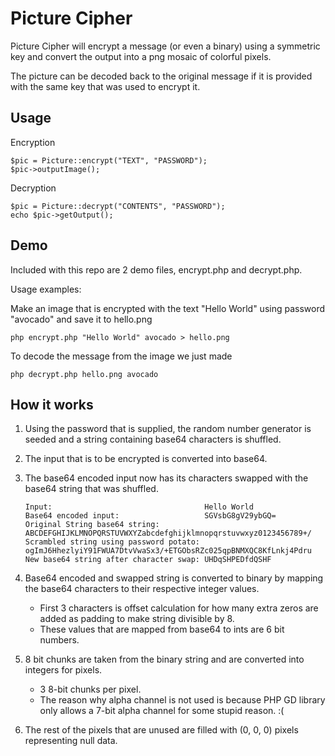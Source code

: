 Picture Cipher
==============
Picture Cipher will encrypt a message (or even a binary) using a symmetric key and convert the output into a png mosaic of colorful pixels.

The picture can be decoded back to the original message if it is provided with the same key that was used to encrypt it.

Usage
-----
Encryption
```
$pic = Picture::encrypt("TEXT", "PASSWORD");
$pic->outputImage();
```
Decryption
```
$pic = Picture::decrypt("CONTENTS", "PASSWORD");
echo $pic->getOutput();
```

Demo
----

Included with this repo are 2 demo files, encrypt.php and decrypt.php.

Usage examples:

Make an image that is encrypted with the text "Hello World" using password "avocado" and save it to hello.png
```
php encrypt.php "Hello World" avocado > hello.png
```
To decode the message from the image we just made
```
php decrypt.php hello.png avocado
```

How it works
------------
1. Using the password that is supplied, the random number generator is seeded and a string containing base64 characters is shuffled.
2. The input that is to be encrypted is converted into base64.
3. The base64 encoded input now has its characters swapped with the base64 string that was shuffled.

	```
	Input:                                  Hello World
	Base64 encoded input:                   SGVsbG8gV29ybGQ=
	Original String base64 string:          ABCDEFGHIJKLMNOPQRSTUVWXYZabcdefghijklmnopqrstuvwxyz0123456789+/
	Scrambled string using password potato: ogImJ6HhezlyiY91FWUA7DtvVwaSx3/+ETGObsRZc025qpBNMXQC8KfLnkj4Pdru
	New base64 string after character swap: UHDqSHPEDfdQSHF
	```
4. Base64 encoded and swapped string is converted to binary by mapping the base64 characters to their respective integer values.
    - First 3 characters is offset calculation for how many extra zeros are added as padding to make string divisible by 8.
    - These values that are mapped from base64 to ints are 6 bit numbers.
5. 8 bit chunks are taken from the binary string and are converted into integers for pixels.
    - 3 8-bit chunks per pixel.
    - The reason why alpha channel is not used is because PHP GD library only allows a 7-bit alpha channel for some stupid reason. :(
6. The rest of the pixels that are unused are filled with (0, 0, 0) pixels representing null data.
